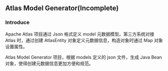 ## Atlas Model Generator(Incomplete)

### Introduce

Apache Atlas 项目通过 Json 格式定义 model 元数据模型。第三方系统对接 Atlas 时，通过创建 AtlasEntity 对象定义元数据信息，构造对象时通过 Map 对象设置属性。

Atlas Model Generator 项目，根据 models 定义的 json 文件，生成 Java Bean 对象，使得创建元数据信息更加方便和规范。

 